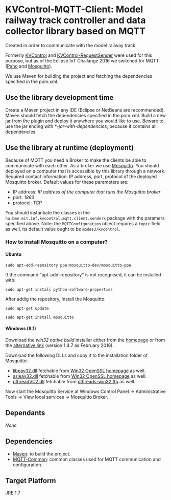 # KVControl-MQTT-Client: Model railway track controller and data collector library based on MQTT

Created in order to communicate with the model railway track.

Formerly [KVControl](https://github.com/FTSRG/BME-MODES3/tree/master/kvcontrol) and [KVControl-RequestSender](https://github.com/FTSRG/BME-MODES3/tree/master/kvcontrol-requestsender) were used for this purpose, but as of the Eclipse IoT Challange 2016 we switched for MQTT ([Paho](http://www.eclipse.org/paho/) and [Mosquitto](http://www.eclipse.org/mosquitto/)).

We use Maven for building the project and fetching the dependencies specified in the pom.xml.

## Use the library development time

Create a Maven project in any IDE (Eclipse or NetBeans are recommended). Maven should fetch the dependencies specified in the pom.xml. Build a new jar from the plugin and deploy it anywhere you would like to use. Beware to use the jar ending with _*-jar-with-dependencies_, because it contains all dependencies.

## Use the library at runtime (deployment)

Because of MQTT you need a Broker to make the clients be able to communicate with each other. As a broker we use [Mosquitto](http://www.eclipse.org/mosquitto/). You should deployed on a computer that is accessible by this library through a network. Required contact information: IP address, port, protocol of the deployed Mosquitto broker. Default values for these parameters are:

* IP address: *IP address of the computer that runs the Mosquitto broker*
* port: *1883*
* protocol: *TCP*

You should instantiate the classes in the `hu.bme.mit.inf.kvcontrol.mqtt.client.senders` package with the paramers specified above. Note: the `MQTTConfiguration` object requires a `topic` field as well, its default value ought to be `modes3/kvcontrol`.

### How to install Mosquitto on a computer?

#### Ubuntu

`sudo apt-add-repository ppa:mosquitto-dev/mosquitto-ppa`

If the command "apt-add-repository" is not recognised, it can be installed with:

`sudo apt-get install python-software-properties`

After addig the repository, install the Mosquitto:

`sudo apt-get update`

`sudo apt-get install mosquitto`


#### Windows (8.1)

Download the *win32 native build* installer either from the [homepage](http://www.eclipse.org/mosquitto/download/#windows) or from the [alternative link](http://home.sch.bme.hu/~benjo123/mqtt/mosquitto-1.4.7-install-win32.exe) (version 1.4.7 as February 2016).

Download the following DLLs and copy it to the installation folder of Mosquitto:

* [libeay32.dll](http://home.sch.bme.hu/~benjo123/mqtt/libeay32.dll) fetchable from [Win32 OpenSSL homepage](http://slproweb.com/products/Win32OpenSSL.html) as well.
* [ssleay32.dll](http://home.sch.bme.hu/~benjo123/mqtt/ssleay32.dll) fetchable from [Win32 OpenSSL homepage](http://slproweb.com/products/Win32OpenSSL.html) as well.
* [pthreadVC2.dll](http://home.sch.bme.hu/~benjo123/mqtt/pthreadVC2.dll) fetchable from [pthreads-win32 ftp](ftp://sources.redhat.com/pub/pthreads-win32/dll-latest/dll/x86/) as well.

Now start the Mosquitto Service at Windows Control Panel -> Administrative Tools -> View local services -> Mosquitto Broker.

## Dependants

*None*

## Dependencies

* [Maven](https://maven.apache.org/download.cgi): to build the project.
* [MQTT-Common](https://github.com/FTSRG/BME-MODES3/tree/master/hu.bme.mit.inf.mqtt.common): common classes used for MQTT communication and configuration.

## Target Platform
JRE 1.7